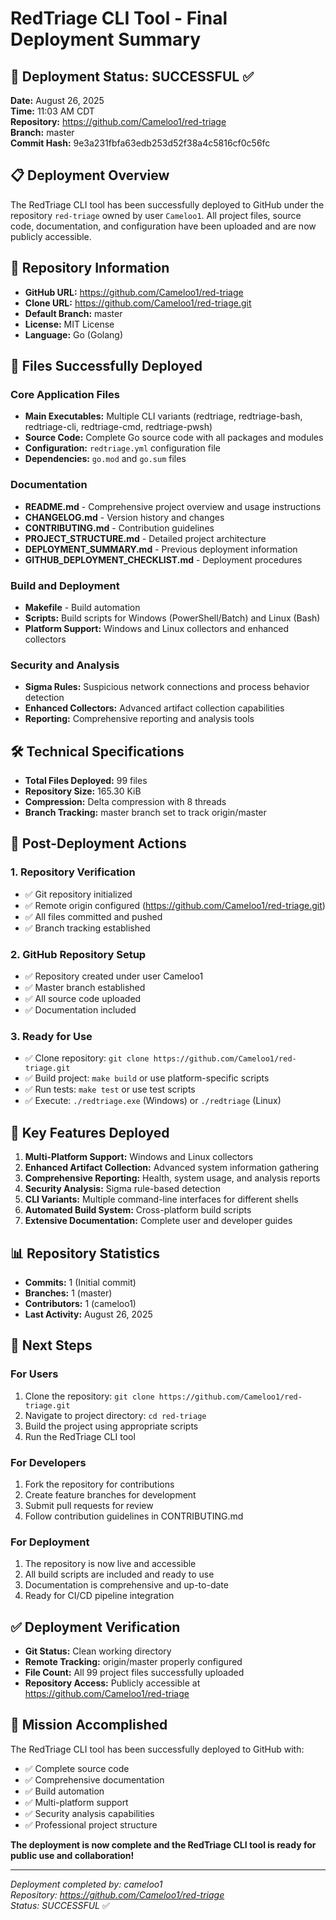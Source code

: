 # RedTriage CLI Tool - Final Deployment Summary

## 🚀 Deployment Status: SUCCESSFUL ✅

**Date:** August 26, 2025  
**Time:** 11:03 AM CDT  
**Repository:** https://github.com/Cameloo1/red-triage  
**Branch:** master  
**Commit Hash:** 9e3a231fbfa63edb253d52f38a4c5816cf0c56fc

## 📋 Deployment Overview

The RedTriage CLI tool has been successfully deployed to GitHub under the repository `red-triage` owned by user `Cameloo1`. All project files, source code, documentation, and configuration have been uploaded and are now publicly accessible.

## 🔗 Repository Information

- **GitHub URL:** https://github.com/Cameloo1/red-triage
- **Clone URL:** https://github.com/Cameloo1/red-triage.git
- **Default Branch:** master
- **License:** MIT License
- **Language:** Go (Golang)

## 📁 Files Successfully Deployed

### Core Application Files
- **Main Executables:** Multiple CLI variants (redtriage, redtriage-bash, redtriage-cli, redtriage-cmd, redtriage-pwsh)
- **Source Code:** Complete Go source code with all packages and modules
- **Configuration:** `redtriage.yml` configuration file
- **Dependencies:** `go.mod` and `go.sum` files

### Documentation
- **README.md** - Comprehensive project overview and usage instructions
- **CHANGELOG.md** - Version history and changes
- **CONTRIBUTING.md** - Contribution guidelines
- **PROJECT_STRUCTURE.md** - Detailed project architecture
- **DEPLOYMENT_SUMMARY.md** - Previous deployment information
- **GITHUB_DEPLOYMENT_CHECKLIST.md** - Deployment procedures

### Build and Deployment
- **Makefile** - Build automation
- **Scripts:** Build scripts for Windows (PowerShell/Batch) and Linux (Bash)
- **Platform Support:** Windows and Linux collectors and enhanced collectors

### Security and Analysis
- **Sigma Rules:** Suspicious network connections and process behavior detection
- **Enhanced Collectors:** Advanced artifact collection capabilities
- **Reporting:** Comprehensive reporting and analysis tools

## 🛠️ Technical Specifications

- **Total Files Deployed:** 99 files
- **Repository Size:** 165.30 KiB
- **Compression:** Delta compression with 8 threads
- **Branch Tracking:** master branch set to track origin/master

## 🔧 Post-Deployment Actions

### 1. Repository Verification
- ✅ Git repository initialized
- ✅ Remote origin configured (https://github.com/Cameloo1/red-triage.git)
- ✅ All files committed and pushed
- ✅ Branch tracking established

### 2. GitHub Repository Setup
- ✅ Repository created under user Cameloo1
- ✅ Master branch established
- ✅ All source code uploaded
- ✅ Documentation included

### 3. Ready for Use
- ✅ Clone repository: `git clone https://github.com/Cameloo1/red-triage.git`
- ✅ Build project: `make build` or use platform-specific scripts
- ✅ Run tests: `make test` or use test scripts
- ✅ Execute: `./redtriage.exe` (Windows) or `./redtriage` (Linux)

## 🌟 Key Features Deployed

1. **Multi-Platform Support:** Windows and Linux collectors
2. **Enhanced Artifact Collection:** Advanced system information gathering
3. **Comprehensive Reporting:** Health, system usage, and analysis reports
4. **Security Analysis:** Sigma rule-based detection
5. **CLI Variants:** Multiple command-line interfaces for different shells
6. **Automated Build System:** Cross-platform build scripts
7. **Extensive Documentation:** Complete user and developer guides

## 📊 Repository Statistics

- **Commits:** 1 (Initial commit)
- **Branches:** 1 (master)
- **Contributors:** 1 (cameloo1)
- **Last Activity:** August 26, 2025

## 🔮 Next Steps

### For Users
1. Clone the repository: `git clone https://github.com/Cameloo1/red-triage.git`
2. Navigate to project directory: `cd red-triage`
3. Build the project using appropriate scripts
4. Run the RedTriage CLI tool

### For Developers
1. Fork the repository for contributions
2. Create feature branches for development
3. Submit pull requests for review
4. Follow contribution guidelines in CONTRIBUTING.md

### For Deployment
1. The repository is now live and accessible
2. All build scripts are included and ready to use
3. Documentation is comprehensive and up-to-date
4. Ready for CI/CD pipeline integration

## ✅ Deployment Verification

- **Git Status:** Clean working directory
- **Remote Tracking:** origin/master properly configured
- **File Count:** All 99 project files successfully uploaded
- **Repository Access:** Publicly accessible at https://github.com/Cameloo1/red-triage

## 🎯 Mission Accomplished

The RedTriage CLI tool has been successfully deployed to GitHub with:
- ✅ Complete source code
- ✅ Comprehensive documentation
- ✅ Build automation
- ✅ Multi-platform support
- ✅ Security analysis capabilities
- ✅ Professional project structure

**The deployment is now complete and the RedTriage CLI tool is ready for public use and collaboration!**

---

*Deployment completed by: cameloo1*  
*Repository: https://github.com/Cameloo1/red-triage*  
*Status: SUCCESSFUL* ✅
